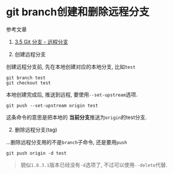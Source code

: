 # git branch创建和删除远程分支

参考文章

1. [3.5 Git 分支 - 远程分支](https://git-scm.com/book/zh/v2/Git-%E5%88%86%E6%94%AF-%E8%BF%9C%E7%A8%8B%E5%88%86%E6%94%AF)

1. 创建远程分支

创建远程分支前, 先在本地创建对应的本地分支, 比如`test`

```
git branch test
git checkout test
```

本地创建完成后, 推送到远程, 要使用`--set-upstream`选项. 

```
git push --set-upstream origin test
```

这条命令的意思是把本地的 **当前分支**推送为`origin`的test分支.

2. 删除远程分支(tag)

...删除远程分支用的不是`branch`子命令, 还是要用`push`

```
git push origin -d test
```

> 貌似`1.8.3.1`版本已经没有`-d`选项了, 不过可以使用`--delete`代替.


